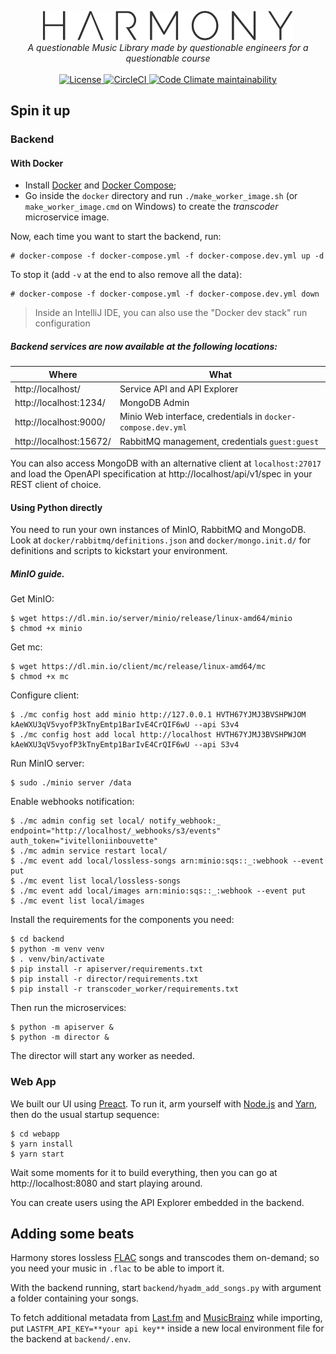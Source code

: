 <p align="center">
  <img alt="Harmony" width="400"
       src="https://raw.githubusercontent.com/unipv-ce18/harmony/master/webapp/src/assets/logo-dark.svg"/>
  <br>
  <em>A questionable Music Library made by questionable engineers for a questionable course</em>
  <br><br>
  <a href="https://github.com/unipv-ce18/harmony/blob/master/LICENSE">
    <img alt="License" src="https://img.shields.io/github/license/unipv-ce18/harmony">
  </a>
  <a href="https://circleci.com/gh/unipv-ce18/harmony">
    <img alt="CircleCI" src="https://img.shields.io/circleci/build/github/unipv-ce18/harmony"/>
  </a>
  <a href="https://codeclimate.com/github/unipv-ce18/harmony">
    <img alt="Code Climate maintainability" src="https://img.shields.io/codeclimate/maintainability/unipv-ce18/harmony">
  </a>
</p>

## Spin it up

### Backend
 
#### With Docker

- Install [Docker](https://www.docker.com/) and [Docker Compose](https://github.com/docker/compose/releases/latest);
- Go inside the `docker` directory and run `./make_worker_image.sh` (or `make_worker_image.cmd` on Windows) to
  create the _transcoder_ microservice image.
  
Now, each time you want to start the backend, run:

```console
# docker-compose -f docker-compose.yml -f docker-compose.dev.yml up -d
```

To stop it (add `-v` at the end to also remove all the data):

```console
# docker-compose -f docker-compose.yml -f docker-compose.dev.yml down
```

> Inside an IntelliJ IDE, you can also use the "Docker dev stack" run configuration

##### Backend services are now available at the following locations:

| Where                   | What                                                         |
|-------------------------|--------------------------------------------------------------|
| http://localhost/       | Service API and API Explorer                                 |
| http://localhost:1234/  | MongoDB Admin                                                |
| http://localhost:9000/  | Minio Web interface, credentials in `docker-compose.dev.yml` |
| http://localhost:15672/ | RabbitMQ management, credentials `guest:guest`               |

You can also access MongoDB with an alternative client at `localhost:27017` and load the OpenAPI specification at
http://localhost/api/v1/spec in your REST client of choice.

#### Using Python directly

You need to run your own instances of MinIO, RabbitMQ and MongoDB. Look at `docker/rabbitmq/definitions.json` and
`docker/mongo.init.d/` for definitions and scripts to kickstart your environment.

##### MinIO guide.

Get MinIO:
```console
$ wget https://dl.min.io/server/minio/release/linux-amd64/minio
$ chmod +x minio
```

Get mc:
```console
$ wget https://dl.min.io/client/mc/release/linux-amd64/mc
$ chmod +x mc
```

Configure client:
```console
$ ./mc config host add minio http://127.0.0.1 HVTH67YJMJ3BVSHPWJOM kAeWXU3qV5vyofP3kTnyEmtp1BarIvE4CrQIF6wU --api S3v4
$ ./mc config host add local http://localhost HVTH67YJMJ3BVSHPWJOM kAeWXU3qV5vyofP3kTnyEmtp1BarIvE4CrQIF6wU --api S3v4
```

Run MinIO server:
```console
$ sudo ./minio server /data
```

Enable webhooks notification:
```console
$ ./mc admin config set local/ notify_webhook:_ endpoint="http://localhost/_webhooks/s3/events" auth_token="ivitelloniinbouvette"
$ ./mc admin service restart local/
$ ./mc event add local/lossless-songs arn:minio:sqs::_:webhook --event put
$ ./mc event list local/lossless-songs
$ ./mc event add local/images arn:minio:sqs::_:webhook --event put
$ ./mc event list local/images
```

Install the requirements for the components you need:

```console
$ cd backend
$ python -m venv venv
$ . venv/bin/activate
$ pip install -r apiserver/requirements.txt
$ pip install -r director/requirements.txt
$ pip install -r transcoder_worker/requirements.txt
```

Then run the microservices:

```console
$ python -m apiserver &
$ python -m director &
```

The director will start any worker as needed.

### Web App

We built our UI using [Preact](https://preactjs.com/). To run it, arm yourself with [Node.js](https://nodejs.org/)
and [Yarn](https://yarnpkg.com/), then do the usual startup sequence:

```console
$ cd webapp
$ yarn install
$ yarn start
```

Wait some moments for it to build everything, then you can go at http://localhost:8080 and start playing around.

You can create users using the API Explorer embedded in the backend.

## Adding some beats

Harmony stores lossless [FLAC](https://xiph.org/flac/) songs and transcodes them on-demand; so you need your music
in `.flac` to be able to import it. 

With the backend running, start `backend/hyadm_add_songs.py` with argument a folder containing your songs.
 
To fetch additional metadata from [Last.fm](https://www.last.fm/) and [MusicBrainz](https://musicbrainz.org/) while
importing, put `LASTFM_API_KEY=**your api key**` inside a new local environment file for the backend at `backend/.env`.
